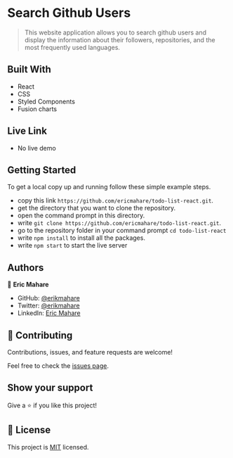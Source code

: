 # Search Github Users

> This website application allows you to search github users and display the information about their followers, repositories, and the most frequently used languages.

## Built With

- React
- CSS
- Styled Components
- Fusion charts

## Live Link

- No live demo
<!-- [view live demo](https://ericmahare.github.io/todo-list/) -->

## Getting Started

To get a local copy up and running follow these simple example steps.

- copy this link `https://github.com/ericmahare/todo-list-react.git`.
- get the directory that you want to clone the repository.
- open the command prompt in this directory.
- write `git clone https://github.com/ericmahare/todo-list-react.git`.
- go to the repository folder in your command prompt `cd todo-list-react`
- write `npm install` to install all the packages.
- write `npm start` to start the live server

## Authors

👤 **Eric Mahare**

- GitHub: [@erikmahare](https://github.com/ericmahare)
- Twitter: [@erikmahare](https://twitter.com/erikmahare)
- LinkedIn: [Eric Mahare](https://www.linkedin.com/in/eric-mahare-358944183?lipi=urn%3Ali%3Apage%3Ad_flagship3_profile_view_base_contact_details%3BGc83LPvtSs%2BW8o55aCNPKw%3D%3D)


## 🤝 Contributing

Contributions, issues, and feature requests are welcome!

Feel free to check the [issues page](../../issues/).

## Show your support

Give a ⭐️ if you like this project!

## 📝 License

This project is [MIT](./MIT.md) licensed.
